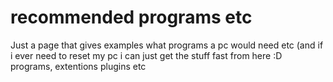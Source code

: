 # recommended programs etc
Just a page that gives examples what programs a pc would need etc (and if i ever need to reset my pc i can just get the stuff fast from here :D
programs, extentions plugins etc
